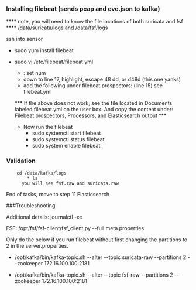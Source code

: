 ### Installing filebeat (sends pcap and eve.json to kafka)
**** note, you will need to know the file locations of both suricata and fsf **** /data/suricata/logs and /data/fsf/logs

ssh into sensor
* sudo yum install filebeat
* sudo vi /etc/filebeat/filebeat.yml
    * : set num
    * down to line 17, highlight, escape 48 dd, or d48d (this one yanks)
    * add the following under filebeat.prospectors: (line 15)
    see filebeat.yml


  *** If the above does not work, see the file located in Documents labeled filebeat.yml on the user box. And copy the content under: Filebeat prospectors, Processors, and Elasticsearch output ***

  * Now run the filebeat
      * sudo systemctl start filebeat
      * sudo systemctl status filebeat
      * sudo system enable filebeat








### Validation
        cd /data/kafka/logs
            * ls
          you will see fsf.raw and suricata.raw

End of tasks, move to step 11 Elasticsearch

###Troubleshooting:

Additional details:  journalctl -xe

FSF:  /opt/fsf/fsf-client/fsf_client.py --full meta.properties

Only do the below if you run filebeat without first changing the partitions to 2 in the server.properties.
  * /opt/kafka/bin/kafka-topic.sh --alter --topic suricata-raw --partitions 2 --zookeeper 172.16.100.100:2181

  * /opt/kafka/bin/kafka-topic.sh --alter --topic fsf-raw --partitions 2 --zookeeper 172.16.100.100:2181
